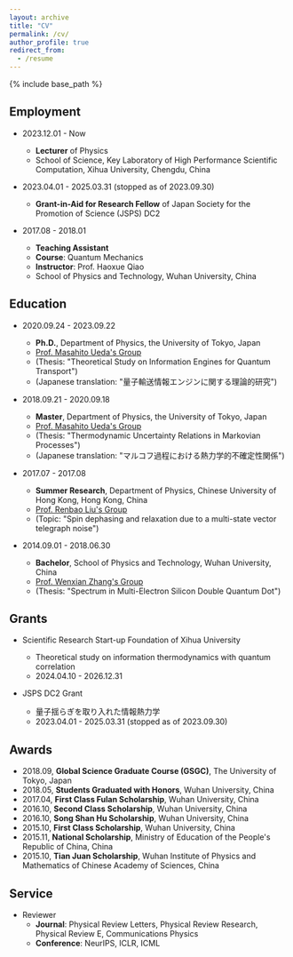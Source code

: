 ```yaml
---
layout: archive
title: "CV"
permalink: /cv/
author_profile: true
redirect_from:
  - /resume
---
```


{% include base_path %}

## **Employment**
* 2023.12.01 - Now
  * **Lecturer** of Physics
  * School of Science, Key Laboratory of High Performance Scientific Computation, Xihua University, Chengdu, China

* 2023.04.01 - 2025.03.31 (stopped as of 2023.09.30)
  * **Grant-in-Aid for Research Fellow** of Japan Society for the Promotion of Science (JSPS) DC2

* 2017.08 - 2018.01
  * **Teaching Assistant**
  * **Course**: Quantum Mechanics
  * **Instructor**: Prof. Haoxue Qiao
  * School of Physics and Technology, Wuhan University, China

## **Education**
* 2020.09.24 - 2023.09.22
  * **Ph.D.**,  Department of Physics, the University of Tokyo, Japan
  * [Prof. Masahito Ueda's Group](http://cat.phys.s.u-tokyo.ac.jp/index-e.html)
  *  (Thesis: "Theoretical Study on Information Engines for Quantum Transport")
  *  (Japanese translation: "量子輸送情報エンジンに関する理論的研究")
  
* 2018.09.21 - 2020.09.18
  * **Master**,  Department of Physics, the University of Tokyo, Japan
  * [Prof. Masahito Ueda's Group](http://cat.phys.s.u-tokyo.ac.jp/index-e.html)
  * (Thesis: "Thermodynamic Uncertainty Relations in Markovian Processes")
  * (Japanese translation: "マルコフ過程における熱力学的不確定性関係")

* 2017.07 - 2017.08
  * **Summer Research**, Department of Physics, Chinese University of Hong Kong, Hong Kong, China
  * [Prof. Renbao Liu's Group](http://www.phy.cuhk.edu.hk/rbliu/rbliu_main.html)
  * (Topic: "Spin dephasing and relaxation due to a multi-state vector telegraph noise")

* 2014.09.01 - 2018.06.30
  * **Bachelor**, School of Physics and Technology, Wuhan University, China
  * [Prof. Wenxian Zhang's Group](https://wlxy.hznu.edu.cn/c/2024-08-29/2990908.shtml)
  * (Thesis: "Spectrum in Multi-Electron Silicon Double Quantum Dot")

## **Grants**
* Scientific Research Start-up Foundation of Xihua University 
  * Theoretical study on information thermodynamics with quantum correlation
  * 2024.04.10 - 2026.12.31

* JSPS DC2 Grant
  * 量子揺らぎを取り入れた情報熱力学
  * 2023.04.01 - 2025.03.31  (stopped as of 2023.09.30)

## **Awards**
* 2018.09, **Global Science Graduate Course (GSGC)**, The University of Tokyo, Japan
* 2018.05, **Students Graduated with Honors**, Wuhan University, China
* 2017.04, **First Class Fulan Scholarship**, Wuhan University, China
* 2016.10, **Second Class Scholarship**, Wuhan University, China
* 2016.10, **Song Shan Hu Scholarship**, Wuhan University, China
* 2015.10, **First Class Scholarship**, Wuhan University, China
* 2015.11, **National Scholarship**, Ministry of Education of the People's Republic of China, China
* 2015.10, **Tian Juan Scholarship**, Wuhan Institute of Physics and Mathematics of Chinese Academy of Sciences, China

## **Service**
* Reviewer
  * **Journal**: Physical Review Letters, Physical Review Research, Physical Review E, Communications Physics
  * **Conference**: NeurIPS, ICLR, ICML
